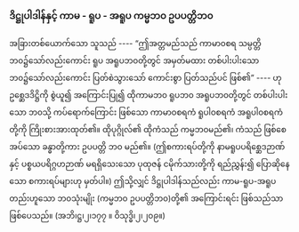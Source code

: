 ### ဒိဋ္ဌုပါဒါန်နှင့် ကာမ - ရူပ - အရူပ ကမ္မဘ၀ ဥပပတ္တိဘ၀

အခြားတစ်ယောက်သော သူသည် ---- “ဤအတ္တမည်သည် ကာမာ၀စရ သမ္ပတ္တိဘ၀၌သော်လည်းကောင်း
ရူပ အရူပဘ၀တို့တွင် အမှတ်မထား တစ်ပါးပါးသော ဘ၀၌သော်လည်းကောင်း ပြတ်စဲသွားသော် ကောင်းစွာ
ပြတ်သည်ပင် ဖြစ်၏” ---- ဟု ဥစ္ဆေဒဒိဋ္ဌိကို စွဲယူ၍ အကြောင်းပြု၍ ထိုကာမဘ၀ ရူပဘ၀ အရူပဘ၀တို့တွင်
တစ်ပါးပါးသော ဘ၀သို့ ကပ်ရောက်ကြောင်း ဖြစ်သော ကာမာ၀စရကံ ရူပါ၀စရကံ အရူပါ၀စရကံတို့ကို
ကြိုးစားအားထုတ်၏။ ထိုပုဂ္ဂိုလ်၏ ထိုကံသည် ကမ္မဘ၀မည်၏၊ ကံသည် ဖြစ်စေအပ်သော ခန္ဓာတို့ကား ဥပပတ္တိ
ဘ၀ မည်၏။ (ဤစကားရပ်တို့ကို နာမရူပပရိစ္ဆေဒဉာဏ်နှင့် ပစ္စယပရိဂ္ဂဟဉာဏ် မရရှိသေးသော ပုထုဇန်
ငမိုက်သားတို့ကို ရည်ညွှန်း၍ ပြောဆိုနေသော စကားရပ်များဟု မှတ်ပါ။) ဤသို့လျှင် ဒိဋ္ဌုပါဒါန်သည်လည်း
ကာမ-ရူပ-အရူပ တည်းဟူသော ဘ၀သုံးမျိုး (ကမ္မဘ၀ ဥပပတ္တိဘ၀)တို့၏ အကြောင်းရင်း ဖြစ်သည်သာ
ဖြစ်ပေသည်။ (အဘိ၊ဋ္ဌ၊၂၊၁၇၇ ။ ဝိသုဒ္ဓိ၊၂၊၂၀၉။)